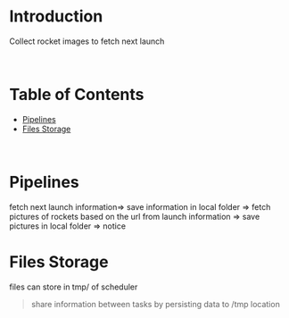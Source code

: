 <!-- omit in toc -->
# Introduction
Collect rocket images to fetch next launch

<br />

<!-- omit in toc -->
# Table of Contents
- [Pipelines](#pipelines)
- [Files Storage](#files-storage)
<br />

# Pipelines
fetch next launch information=> save information in local folder => fetch pictures of rockets based on the url from launch information => save pictures in local folder => notice 

# Files Storage
files can store in tmp/ of scheduler
> share information between tasks by persisting data to /tmp location